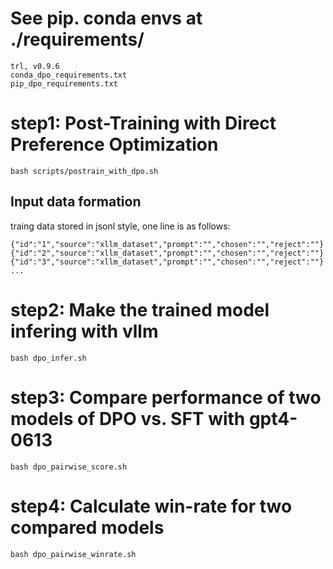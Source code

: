 
# See pip. conda envs at ./requirements/
```
trl, v0.9.6
conda_dpo_requirements.txt
pip_dpo_requirements.txt
```
# step1: Post-Training with Direct Preference Optimization
```
bash scripts/postrain_with_dpo.sh
```

## Input data formation
traing data stored in jsonl style, one line is as follows:
```
{"id":"1","source":"xllm_dataset","prompt":"","chosen":"","reject":""}
{"id":"2","source":"xllm_dataset","prompt":"","chosen":"","reject":""}
{"id":"3","source":"xllm_dataset","prompt":"","chosen":"","reject":""}
...
```

# step2: Make the trained model infering with vllm
```
bash dpo_infer.sh
```

# step3: Compare performance of two models of DPO vs. SFT with gpt4-0613
```
bash dpo_pairwise_score.sh
```

# step4: Calculate win-rate for two compared models
```
bash dpo_pairwise_winrate.sh 
```

